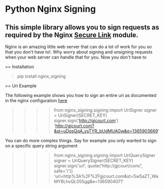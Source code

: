 Python Nginx Signing
====================

This simple library allows you to sign requests as required by the Nginx [Secure Link](http://wiki.nginx.org/HttpSecureLinkModule) module.
--------------------------------------------------------------------------------------------


Nginx is an amazing little web server that can do a lot of work for you so that you don't have to!. Why worry about signing and unsigning
requests when your web server can handle that for you. Now you don't have to


== Installation

> pip install nginx_signing

== Uri Example

The following example shows you how to sign an entire uri as documented in the nginx configuration [here](http://wiki.nginx.org/HttpSecureLinkModule#Example_usage:)

> >>> from nginx_signing.signing import UriSigner
> >>> signer = UriSigner(SECRET_KEY)
> >>> signer.sign('http://gjcourt.com')
> 'http://gjcourt.com?&st=uDqsQqA_ysTYR_bUdMUAGw&e=1365903669'


You can do more complex things. Say for example you only wanted to sign on a specific query string argument

> >>> from nginx_signing.signing import UriQuerySigner
> >>> signer = UriQuerySigner(SECRET_KEY)
> >>> signer.sign('url', quote('http://gjcourt/com/', safe='/'))
> 'url=http%3A%2F%2Fgjcourt.com&st=5w5aZT_WaMY8LhvQL055gg&e=1365904071'

